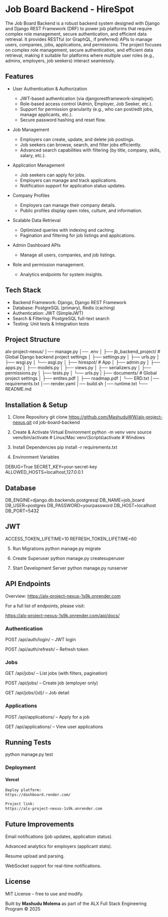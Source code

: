   # Job Board Backend - HireSpot

The Job Board Backend is a robust backend system designed with Django and Django REST Framework (DRF) to power job platforms that require complex role management, secure authentication, and efficient data retrieval.
It provides RESTful (or GraphQL, if preferred) APIs to manage users, companies, jobs, applications, and permissions. The project focuses on complex role management, secure authentication, and efficient data retrieval, making it suitable for platforms where multiple user roles (e.g., admins, employers, job seekers) interact seamlessly.




## Features

- User Authentication & Authorization

	- JWT-based authentication (via djangorestframework-simplejwt).
	- Role-based access control (Admin, Employer, Job Seeker, etc.).
	- Support for permission granularity (e.g., who can post/edit jobs, manage applicants, etc.).
	- Secure password hashing and reset flow.

- Job Management

	- Employers can create, update, and delete job postings.
	- Job seekers can browse, search, and filter jobs efficiently.
	- Advanced search capabilities with filtering (by title, company, skills, salary, etc.).

- Application Management

	- Job seekers can apply for jobs.
	- Employers can manage and track applications.
	- Notification support for application status updates.

- Company Profiles

	- Employers can manage their company details.
	- Public profiles display open roles, culture, and information.

- Scalable Data Retrieval

	- Optimized queries with indexing and caching.
	- Pagination and filtering for job listings and applications.

- Admin Dashboard APIs

	- Manage all users, companies, and job listings.

- Role and permission management.

	- Analytics endpoints for system insights.

## Tech Stack

- Backend Framework: Django, Django REST Framework
- Database: PostgreSQL (primary), Redis (caching)
- Authentication: JWT (SimpleJWT)
- Search & Filtering: PostgreSQL full-text search 
- Testing: Unit tests & Integration tests



## Project Structure 

alx-project-nexus/
│── manage.py
│── .env
│
├── jb_backend_project/              # Global Django backend project settings
│   ├── settings.py
│   ├── urls.py
│   ├── wsgi.py
│   └── asgi.py
│
├── hirespot/                 # App
│   ├── admin.py
│   ├── apps.py
│   ├── models.py
│   ├── views.py
│   ├── serializers.py
│   ├── permissions.py
│   ├── tests.py
│   └── urls.py
|
├── documents/              # Global project settings
│   ├── entites.pdf
│   ├── roadmap.pdf
│   └── ERD.txt
│── requirements.txt
│── render.yaml
│── build.sh
│── runtime.txt
└── README.md               






## Installation & Setup

1. Clone Repository
git clone https://github.com/MashuduWW/alx-project-nexus.git
cd job-board-backend

2. Create & Activate Virtual Environment
python -m venv venv
source venv/bin/activate    # Linux/Mac
venv\Scripts\activate       # Windows

3. Install Dependencies
pip install -r requirements.txt

4. Environment Variables


DEBUG=True
SECRET_KEY=your-secret-key
ALLOWED_HOSTS=localhost,127.0.0.1

## Database
DB_ENGINE=django.db.backends.postgresql
DB_NAME=job_board
DB_USER=postgres
DB_PASSWORD=yourpassword
DB_HOST=localhost
DB_PORT=5432

## JWT
ACCESS_TOKEN_LIFETIME=10
REFRESH_TOKEN_LIFETIME=60

5. Run Migrations
python manage.py migrate

6. Create Superuser
python manage.py createsuperuser

7. Start Development Server
python manage.py runserver

## API Endpoints 

Overview:
https://alx-project-nexus-1s9k.onrender.com

For a full list of endpoints, please visit:

https://alx-project-nexus-1s9k.onrender.com/api/docs/


### Authentication

POST /api/auth/login/ – JWT login

POST /api/auth/refresh/ – Refresh token

### Jobs

GET /api/jobs/ – List jobs (with filters, pagination)

POST /api/jobs/ – Create job (employer only)

GET /api/jobs/{id}/ – Job detail

### Applications

POST /api/applications/ – Apply for a job

GET /api/applications/ – View user applications

## Running Tests
python manage.py test



### Deployment 

#### Vercel 
```bash
Deploy platform:
https://dashboard.render.com/

Project link:
https://alx-project-nexus-1s9k.onrender.com
```

## Future Improvements

Email notifications (job updates, application status).

Advanced analytics for employers (applicant stats).

Resume upload and parsing.

WebSocket support for real-time notifications.


## License

MIT License – free to use and modify.



Built by **Mashudu Molema** as part of the ALX Full Stack Engineering Program © 2025
